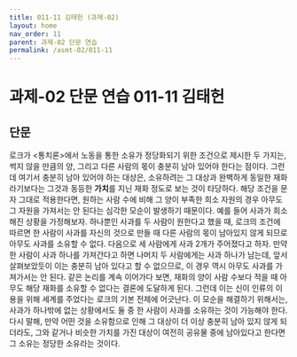 ```yaml
---
title: 011-11 김태헌 (과제-02)
layout: home
nav_order: 11
parent: 과제-02 단문 연습
permalink: /asmt-02/011-11
---
```


# 과제-02 단문 연습 011-11 김태헌 

## 단문

로크가 <통치론>에서 노동을 통한 소유가 정당화되기 위한 조건으로 제시한 두 가지는, 썩지 않을 만큼의 양, 그리고 다른 사람의 몫이 충분히 남아 있어야 한다는 점이다. 그런데 여기서 충분히 남아 있어야 하는 대상은, 소유하려는 그 대상과 완벽하게 동일한 재화라기보다는 그것과 동등한 **가치**를 지닌 재화 정도로 보는 것이 타당하다. 해당 조건을 문자 그대로 적용한다면, 원하는 사람 수에 비해 그 양이 부족한 희소 자원의 경우 아무도 그 자원을 가져서는 안 된다는 심각한 모순이 발생하기 때문이다. 예를 들어 사과가 희소해진 상황을 가정해보자. 하나뿐인 사과를 두 사람이 원한다고 했을 때, 로크의 조건에 따르면 한 사람이 사과를 자신의 것으로 만들 때 다른 사람의 몫이 남아있지 않게 되므로 아무도 사과를 소유할 수 없다. 다음으로 세 사람에게 사과 2개가 주어졌다고 하자. 만약 한 사람이 사과 하나를 가져간다고 하면 나머지 두 사람에게는 사과 하나가 남는데, 앞서 살펴보았듯이 이는 충분히 남아 있다고 할 수 없으므로, 이 경우 역시 아무도 사과를 가져가서는 안 된다. 같은 논리를 계속 이어가다 보면, 재화의 양이 사람 수보다 적을 때 아무도 해당 재화를 소유할 수 없다는 결론에 도달하게 된다. 그런데 이는 신이 인류의 이용을 위해 세계를 주었다는 로크의 기본 전제에 어긋난다. 이 모순을 해결하기 위해서는, 사과가 하나밖에 없는 상황에서도 둘 중 한 사람이 사과를 소유하는 것이 가능해야 한다. 다시 말해, 만약 어떤 것을 소유함으로 인해 그 대상이 더 이상 충분히 남아 있지 않게 되더라도, 그와 같거나 비슷한 가치를 가진 대상이 여전히 공유물 중에 남아있다고 한다면 그 소유는 정당한 소유라는 것이다.
